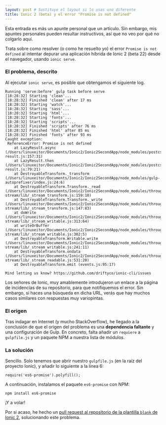 ```yaml
---
layout: post # Sustituye el layout si lo usas uno diferente
title: Ionic 2 (beta) y el error "Promise is not defined"
---
```


Esta entrada es más un apunte personal que un artículo. Sin embargo, mis apuntes personales pueden resultar instructivos, así que no veo por qué no colgarlo aquí.

Trata sobre como resolver (o como he resuelto yo) el error `Promise is not defined` al intentar depurar una aplicación híbrida de Ionic 2 (beta 22) desde el navegador, usando `ionic serve`.

### El problema, descrito

Al ejecutar `ionic serve`, es posible que obtengamos el siguiente log.

    Running 'serve:before' gulp task before serve
    [18:28:32] Starting 'clean'...
    [18:28:32] Finished 'clean' after 17 ms
    [18:28:32] Starting 'watch'...
    [18:28:32] Starting 'sass'...
    [18:28:32] Starting 'html'...
    [18:28:32] Starting 'fonts'...
    [18:28:32] Starting 'scripts'...
    [18:28:32] Finished 'scripts' after 76 ms
    [18:28:32] Finished 'html' after 85 ms
    [18:28:32] Finished 'fonts' after 93 ms
    Caught exception:
     ReferenceError: Promise is not defined
        at LazyResult.async (/Users/linuxeitor/Documents/Ionic2/Ionic2SecondApp/node_modules/postcss/lib/lazy-result.js:157:31)
        at LazyResult.then (/Users/linuxeitor/Documents/Ionic2/Ionic2SecondApp/node_modules/postcss/lib/lazy-result.js:79:21)
        at DestroyableTransform._transform (/Users/linuxeitor/Documents/Ionic2/Ionic2SecondApp/node_modules/gulp-autoprefixer/index.js:24:6)
        at DestroyableTransform.Transform._read (/Users/linuxeitor/Documents/Ionic2/Ionic2SecondApp/node_modules/through2/node_modules/readable-stream/lib/_stream_transform.js:159:10)
        at DestroyableTransform.Transform._write (/Users/linuxeitor/Documents/Ionic2/Ionic2SecondApp/node_modules/through2/node_modules/readable-stream/lib/_stream_transform.js:147:83)
        at doWrite (/Users/linuxeitor/Documents/Ionic2/Ionic2SecondApp/node_modules/through2/node_modules/readable-stream/lib/_stream_writable.js:313:64)
        at writeOrBuffer (/Users/linuxeitor/Documents/Ionic2/Ionic2SecondApp/node_modules/through2/node_modules/readable-stream/lib/_stream_writable.js:302:5)
        at DestroyableTransform.Writable.write (/Users/linuxeitor/Documents/Ionic2/Ionic2SecondApp/node_modules/through2/node_modules/readable-stream/lib/_stream_writable.js:241:11)
        at DestroyableTransform.ondata (/Users/linuxeitor/Documents/Ionic2/Ionic2SecondApp/node_modules/through2/node_modules/readable-stream/lib/_stream_readable.js:531:20)
        at DestroyableTransform.emit (events.js:95:17) 
    
    Mind letting us know? https://github.com/driftyco/ionic-cli/issues
    
  Los señores de Ionic, muy amablemente introdujeron un enlace a la página de incidencias de su repositorio, para que notifiquemos el error. Sin embargo, si haces una búsqueda en dicha URL, verás que hay muchos casos similares con respuestas muy variopintas.
  
### El origen
  
Tras indagar en Internet (y mucho StackOverflow), he llegado a la conclusión de que el origen del problema es una **dependencia faltante** y una configuración de Gulp. En concreto, falta añadir un `requiere` a `gulpfile.js` y un paquete NPM a nuestra lista de módulos.

### La solución

Sencillo. Solo tenemos que abrir nuestro `gulpfile.js` (en la raíz del proyecto Ionic), y añadir lo siguiente a la línea 6:

    require('es6-promise').polyfill();

A continuación, instalamos el paquete `es6-promise` con NPM:

    npm install es6-promise
    
¡Y a volar!

Por si acaso, he hecho un [pull request al repositorio de la plantilla `blank` de Ionic 2](https://github.com/driftyco/ionic2-app-base/pull/31), solucionando este problema.
  
  
